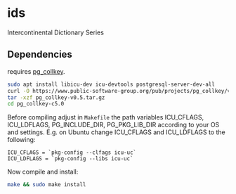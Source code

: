 ids
===

Intercontinental Dictionary Series

Dependencies
------------

requires [pg_collkey](https://www.public-software-group.org/pg_collkey).

```sh
sudo apt install libicu-dev icu-devtools postgresql-server-dev-all
curl -O https://www.public-software-group.org/pub/projects/pg_collkey/v0.5/pg_collkey-v0.5.tar.gz
tar -xzf pg_collkey-v0.5.tar.gz
cd pg_collkey-c5.0
```

Before compiling adjust in `Makefile` the path variables ICU_CFLAGS,
ICU_LDFLAGS, PG_INCLUDE_DIR, PG_PKG_LIB_DIR according to your OS and
settings.  E.g. on Ubuntu change ICU_CFLAGS and ICU_LDFLAGS to the
following:

```make
ICU_CFLAGS = `pkg-config --clfags icu-uc`
ICU_LDFLAGS = `pkg-config --libs icu-uc`
```

Now compile and install:

```sh
make && sudo make install
```
